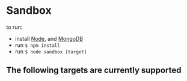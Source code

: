 Sandbox
=======

to run:
- install [Node](http://nodejs.org/download/), and [MongoDB](http://docs.mongodb.org/manual/installation/)
- run `$ npm install`
- run `$ node sandbox [target]`

## The following targets are currently supported

